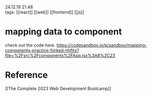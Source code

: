 24.12.19  21.48  
tags: [[react]] [[web]] [[frontend]] [[js]]


# mapping data to component

check out the code here.
https://codesandbox.io/p/sandbox/mapping-components-practice-forked-nhfltx?file=%2Fsrc%2Fcomponents%2FApp.jsx%3A8%2C23


# Reference
[[The Complete 2023 Web Development Bootcamp]]

